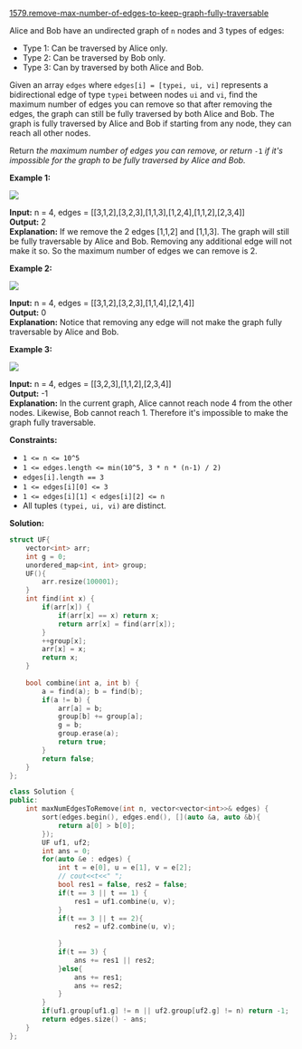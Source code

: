 [1579.remove-max-number-of-edges-to-keep-graph-fully-traversable](https://leetcode.com/problems/remove-max-number-of-edges-to-keep-graph-fully-traversable/)  

Alice and Bob have an undirected graph of `n` nodes and 3 types of edges:

*   Type 1: Can be traversed by Alice only.
*   Type 2: Can be traversed by Bob only.
*   Type 3: Can by traversed by both Alice and Bob.

Given an array `edges` where `edges[i] = [typei, ui, vi]` represents a bidirectional edge of type `typei` between nodes `ui` and `vi`, find the maximum number of edges you can remove so that after removing the edges, the graph can still be fully traversed by both Alice and Bob. The graph is fully traversed by Alice and Bob if starting from any node, they can reach all other nodes.

Return _the maximum number of edges you can remove, or return_ `-1` _if it's impossible for the graph to be fully traversed by Alice and Bob._

**Example 1:**

**![](https://assets.leetcode.com/uploads/2020/08/19/ex1.png)**

  
**Input:** n = 4, edges = \[\[3,1,2\],\[3,2,3\],\[1,1,3\],\[1,2,4\],\[1,1,2\],\[2,3,4\]\]  
**Output:** 2  
**Explanation:** If we remove the 2 edges \[1,1,2\] and \[1,1,3\]. The graph will still be fully traversable by Alice and Bob. Removing any additional edge will not make it so. So the maximum number of edges we can remove is 2.  

**Example 2:**

**![](https://assets.leetcode.com/uploads/2020/08/19/ex2.png)**

  
**Input:** n = 4, edges = \[\[3,1,2\],\[3,2,3\],\[1,1,4\],\[2,1,4\]\]  
**Output:** 0  
**Explanation:** Notice that removing any edge will not make the graph fully traversable by Alice and Bob.  

**Example 3:**

**![](https://assets.leetcode.com/uploads/2020/08/19/ex3.png)**

  
**Input:** n = 4, edges = \[\[3,2,3\],\[1,1,2\],\[2,3,4\]\]  
**Output:** -1  
**Explanation:** In the current graph, Alice cannot reach node 4 from the other nodes. Likewise, Bob cannot reach 1. Therefore it's impossible to make the graph fully traversable.

**Constraints:**

*   `1 <= n <= 10^5`
*   `1 <= edges.length <= min(10^5, 3 * n * (n-1) / 2)`
*   `edges[i].length == 3`
*   `1 <= edges[i][0] <= 3`
*   `1 <= edges[i][1] < edges[i][2] <= n`
*   All tuples `(typei, ui, vi)` are distinct.  



**Solution:**  

```cpp
struct UF{
    vector<int> arr;
    int g = 0;
    unordered_map<int, int> group;
    UF(){
        arr.resize(100001);
    }
    int find(int x) {
        if(arr[x]) {
            if(arr[x] == x) return x;
            return arr[x] = find(arr[x]);
        }
        ++group[x];
        arr[x] = x;
        return x;
    }
    
    bool combine(int a, int b) {
        a = find(a); b = find(b);
        if(a != b) {
            arr[a] = b;
            group[b] += group[a];
            g = b;
            group.erase(a);
            return true;
        }
        return false;
    }
};

class Solution {
public:
    int maxNumEdgesToRemove(int n, vector<vector<int>>& edges) {
        sort(edges.begin(), edges.end(), [](auto &a, auto &b){
            return a[0] > b[0];
        });
        UF uf1, uf2;
        int ans = 0;
        for(auto &e : edges) {
            int t = e[0], u = e[1], v = e[2];
            // cout<<t<<" ";
            bool res1 = false, res2 = false;
            if(t == 3 || t == 1) {
                res1 = uf1.combine(u, v);
            }
            if(t == 3 || t == 2){
                res2 = uf2.combine(u, v);
                
            }
            if(t == 3) {
                ans += res1 || res2;
            }else{
                ans += res1;
                ans += res2;
            }
        }
        if(uf1.group[uf1.g] != n || uf2.group[uf2.g] != n) return -1;
        return edges.size() - ans;
    }
};



```
      